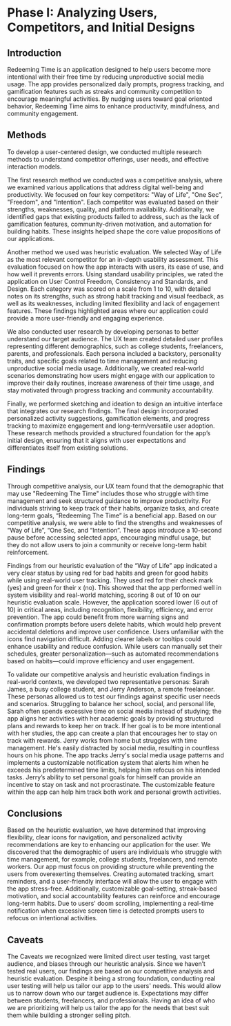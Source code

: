 # Phase I: Analyzing Users, Competitors, and Initial Designs

## Introduction

Redeeming Time is an application designed to help users become more intentional with their free time by reducing unproductive social media usage. The app provides personalized daily prompts, progress tracking, and gamification features such as streaks and community competition to encourage meaningful activities. By nudging users toward goal oriented behavior, Redeeming Time aims to enhance productivity, mindfulness, and community engagement.

## Methods

To develop a user-centered design, we conducted multiple research methods to understand competitor offerings, user needs, and effective interaction models.

The first research method we conducted was a competitive analysis, where we examined various applications that address digital well-being and productivity. We focused on four key competitors: "Way of Life", "One Sec", "Freedom", and "Intention". Each competitor was evaluated based on their strengths, weaknesses, quality, and platform availability. Additionally, we identified gaps that existing products failed to address, such as the lack of gamification features, community-driven motivation, and automation for building habits. These insights helped shape the core value propositions of our applications.

Another method we used was heuristic evaluation. We selected Way of Life as the most relevant competitor for an in-depth usability assessment. This evaluation focused on how the app interacts with users, its ease of use, and how well it prevents errors. Using standard usability principles, we rated the application on User Control Freedom, Consistency and Standards, and Design. Each category was scored on a scale from 1 to 10, with detailed notes on its strengths, such as strong habit tracking and visual feedback, as well as its weaknesses, including limited flexibility and lack of engagement features. These findings highlighted areas where our application could provide a more user-friendly and engaging experience.

We also conducted user research by developing personas to better understand our target audience. The UX team created detailed user profiles representing different demographics, such as college students, freelancers, parents, and professionals. Each persona included a backstory, personality traits, and specific goals related to time management and reducing unproductive social media usage. Additionally, we created real-world scenarios demonstrating how users might engage with our application to improve their daily routines, increase awareness of their time usage, and stay motivated through progress tracking and community accountability.

Finally, we performed sketching and ideation to design an intuitive interface that integrates our research findings. The final design incorporated personalized activity suggestions, gamification elements, and progress tracking to maximize engagement and long-term/versatile user adoption. These research methods provided a structured foundation for the app’s initial design, ensuring that it aligns with user expectations and differentiates itself from existing solutions.

## Findings

Through competitive analysis, our UX team found that the demographic that may use "Redeeming The Time" includes those who struggle with time management and seek structured guidance to improve productivity. For individuals striving to keep track of their habits, organize tasks, and create long-term goals, “Redeeming The Time” is a beneficial app.  Based on our competitive analysis, we were able to find the strengths and weaknesses of  “Way of Life”, “One Sec, and “Intention”. These apps introduce a 10-second pause before accessing selected apps, encouraging mindful usage, but they do not allow users to join a community or receive long-term habit reinforcement.

  Findings from our heuristic evaluation of the “Way of Life” app indicated a very clear status by using red for bad habits and green for good habits while using real-world user tracking. They used red for their check mark (yes) and green for their x (no). This showed that the app performed well in system visibility and real-world matching, scoring 8 out of 10 on our heuristic evaluation scale. However, the application scored lower (6 out of 10) in critical areas, including recognition, flexibility, efficiency, and error prevention. The app could benefit from more warning signs and confirmation prompts before users delete habits, which would help prevent accidental deletions and improve user confidence. Users unfamiliar with the icons find navigation difficult. Adding clearer labels or tooltips could enhance usability and reduce confusion. While users can manually set their schedules, greater personalization—such as automated recommendations based on habits—could improve efficiency and user engagement.
  
  To validate our competitive analysis and heuristic evaluation findings in real-world contexts, we developed two representative personas: Sarah James, a busy college student, and Jerry Anderson, a remote freelancer. These personas allowed us to test our findings against specific user needs and scenarios. Struggling to balance her school, social, and personal life, Sarah often spends excessive time on social media instead of studying; the app aligns her activities with her academic goals by providing structured plans and rewards to keep her on track. If her goal is to be more intentional with her studies, the app can create a plan that encourages her to stay on track with rewards.  Jerry works from home but struggles with time management. He's easily distracted by social media, resulting in countless hours on his phone. The app tracks Jerry's social media usage patterns and implements a customizable notification system that alerts him when he exceeds his predetermined time limits, helping him refocus on his intended tasks. Jerry’s ability to set personal goals for himself can provide an incentive to stay on task and not procrastinate. The customizable feature within the app can help him track both work and personal growth activities.


## Conclusions

Based on the heuristic evaluation, we have determined that improving flexibility, clear icons for navigation, and personalized activity recommendations are key to enhancing our application for the user. We discovered that the demographic of users are individuals who struggle with time management, for example, college students, freelancers, and remote workers. Our app must focus on providing structure while preventing the users from overexerting themselves. Creating automated tracking, smart reminders, and a user-friendly interface will allow the user to engage with the app stress-free. Additionally, customizable goal-setting, streak-based motivation, and social accountability features can reinforce and encourage long-term habits. Due to users' doom scrolling, implementing a real-time notification when excessive screen time is detected prompts users to refocus on intentional activities. 


## Caveats

The Caveats we recognized were limited direct user testing, vast target audience, and biases through our heuristic analysis. Since we haven’t tested real users, our findings are based on our competitive analysis and heuristic evaluation. Despite it being a strong foundation, conducting real user testing will help us tailor our app to the users' needs. This would allow us to narrow down who our target audience is. Expectations may differ between students, freelancers, and professionals. Having an idea of who we are prioritizing will help us tailor the app for the needs that best suit them while building a stronger selling pitch.  

